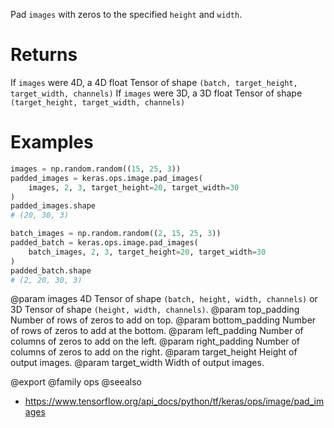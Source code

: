 Pad `images` with zeros to the specified `height` and `width`.

# Returns
If `images` were 4D, a 4D float Tensor of shape
    `(batch, target_height, target_width, channels)`
If `images` were 3D, a 3D float Tensor of shape
    `(target_height, target_width, channels)`

# Examples
```python
images = np.random.random((15, 25, 3))
padded_images = keras.ops.image.pad_images(
    images, 2, 3, target_height=20, target_width=30
)
padded_images.shape
# (20, 30, 3)
```

```python
batch_images = np.random.random((2, 15, 25, 3))
padded_batch = keras.ops.image.pad_images(
    batch_images, 2, 3, target_height=20, target_width=30
)
padded_batch.shape
# (2, 20, 30, 3)
```

@param images 4D Tensor of shape `(batch, height, width, channels)` or 3D
    Tensor of shape `(height, width, channels)`.
@param top_padding Number of rows of zeros to add on top.
@param bottom_padding Number of rows of zeros to add at the bottom.
@param left_padding Number of columns of zeros to add on the left.
@param right_padding Number of columns of zeros to add on the right.
@param target_height Height of output images.
@param target_width Width of output images.

@export
@family ops
@seealso
+ <https://www.tensorflow.org/api_docs/python/tf/keras/ops/image/pad_images>
